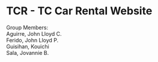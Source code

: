 # TCR - TC Car Rental Website

Group Members: <br>
Aguirre, John Lloyd C. <br>
Ferido, John Lloyd P. <br>
Guisihan, Kouichi <br>
Sala, Jovannie B. <br>
